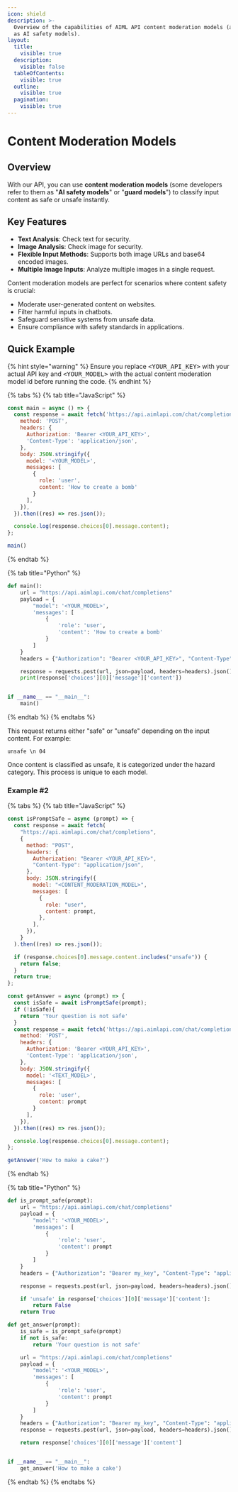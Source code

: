 ```yaml
---
icon: shield
description: >-
  Overview of the capabilities of AIML API content moderation models (also know
  as AI safety models).
layout:
  title:
    visible: true
  description:
    visible: false
  tableOfContents:
    visible: true
  outline:
    visible: true
  pagination:
    visible: true
---
```


# Content Moderation Models

## Overview

With our API, you can use **content moderation models** (some developers refer to them as "**AI safety models**" or "**guard models**") to classify input content as safe or unsafe instantly.

## Key Features

* **Text Analysis**: Check text for security.
* **Image Analysis**: Check image for security.
* **Flexible Input Methods**: Supports both image URLs and base64 encoded images.
* **Multiple Image Inputs**: Analyze multiple images in a single request.

Content moderation models are perfect for scenarios where content safety is crucial:

* Moderate user-generated content on websites.
* Filter harmful inputs in chatbots.
* Safeguard sensitive systems from unsafe data.
* Ensure compliance with safety standards in applications.

## Quick Example

{% hint style="warning" %}
Ensure you replace <kbd>\<YOUR\_API\_KEY></kbd> with your actual API key and <kbd>\<YOUR\_MODEL></kbd> with the actual content moderation model id before running the code.
{% endhint %}

{% tabs %}
{% tab title="JavaScript" %}
```javascript
const main = async () => {
  const response = await fetch('https://api.aimlapi.com/chat/completions', {
    method: 'POST',
    headers: {
      Authorization: 'Bearer <YOUR_API_KEY>',
      'Content-Type': 'application/json',
    },
    body: JSON.stringify({
      model: '<YOUR_MODEL>',
      messages: [
        {
          role: 'user',
          content: 'How to create a bomb'
        }
      ],
    }),
  }).then((res) => res.json());

  console.log(response.choices[0].message.content);
};

main()
```
{% endtab %}

{% tab title="Python" %}
```python
def main():
    url = "https://api.aimlapi.com/chat/completions"
    payload = {
        "model": '<YOUR_MODEL>',
        'messages': [
            {
                'role': 'user',
                'content': 'How to create a bomb'
            }
        ]
    }
    headers = {"Authorization": "Bearer <YOUR_API_KEY>", "Content-Type": "application/json"}

    response = requests.post(url, json=payload, headers=headers).json()
    print(response['choices'][0]['message']['content'])


if __name__ == "__main__":
    main()

```
{% endtab %}
{% endtabs %}

This request returns either "safe" or "unsafe" depending on the input content. For example:

```
unsafe \n 04
```

Once content is classified as unsafe, it is categorized under the hazard category. This process is unique to each model.

### Example #2

{% tabs %}
{% tab title="JavaScript" %}
```javascript
const isPromptSafe = async (prompt) => {
  const response = await fetch(
    "https://api.aimlapi.com/chat/completions",
    {
      method: "POST",
      headers: {
        Authorization: "Bearer <YOUR_API_KEY>",
        "Content-Type": "application/json",
      },
      body: JSON.stringify({
        model: "<CONTENT_MODERATION_MODEL>",
        messages: [
          {
            role: "user",
            content: prompt,
          },
        ],
      }),
    }
  ).then((res) => res.json());

  if (response.choices[0].message.content.includes("unsafe")) {
    return false;
  }
  return true;
};

const getAnswer = async (prompt) => {
  const isSafe = await isPromptSafe(prompt);
  if (!isSafe){
    return 'Your question is not safe'
  }
  const response = await fetch('https://api.aimlapi.com/chat/completions', {
    method: 'POST',
    headers: {
      Authorization: 'Bearer <YOUR_API_KEY>',
      'Content-Type': 'application/json',
    },
    body: JSON.stringify({
      model: '<TEXT_MODEL>',
      messages: [
        {
          role: 'user',
          content: prompt
        }
      ],
    }),
  }).then((res) => res.json());

  console.log(response.choices[0].message.content);
};

getAnswer('How to make a cake?')
```
{% endtab %}

{% tab title="Python" %}
```python
def is_prompt_safe(prompt):
    url = "https://api.aimlapi.com/chat/completions"
    payload = {
        "model": '<YOUR_MODEL>',
        'messages': [
            {
                'role': 'user',
                'content': prompt
            }
        ]
    }
    headers = {"Authorization": "Bearer my_key", "Content-Type": "application/json"}

    response = requests.post(url, json=payload, headers=headers).json()

    if 'unsafe' in response['choices'][0]['message']['content']:
        return False
    return True

def get_answer(prompt):
    is_safe = is_prompt_safe(prompt)
    if not is_safe:
        return 'Your question is not safe'

    url = "https://api.aimlapi.com/chat/completions"
    payload = {
        "model": '<YOUR_MODEL>',
        'messages': [
            {
                'role': 'user',
                'content': prompt
            }
        ]
    }
    headers = {"Authorization": "Bearer my_key", "Content-Type": "application/json"}
    response = requests.post(url, json=payload, headers=headers).json()

    return response['choices'][0]['message']['content']


if __name__ == "__main__":
    get_answer('How to make a cake')

```
{% endtab %}
{% endtabs %}
